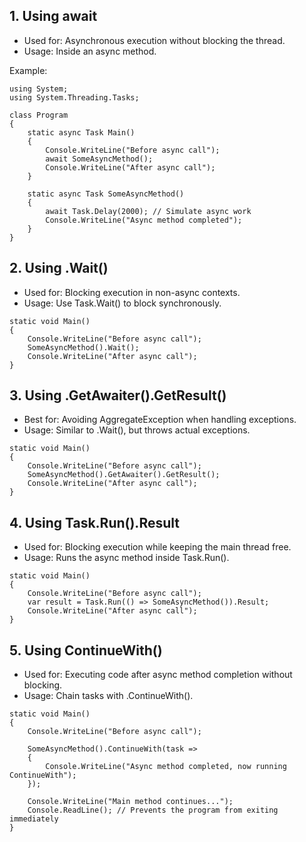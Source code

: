 ## 1. Using await 

- Used for: Asynchronous execution without blocking the thread.
- Usage: Inside an async method.

Example:

```
using System;
using System.Threading.Tasks;

class Program
{
    static async Task Main()
    {
        Console.WriteLine("Before async call");
        await SomeAsyncMethod();
        Console.WriteLine("After async call");
    }

    static async Task SomeAsyncMethod()
    {
        await Task.Delay(2000); // Simulate async work
        Console.WriteLine("Async method completed");
    }
}
``` 

## 2. Using .Wait()

- Used for: Blocking execution in non-async contexts.
- Usage: Use Task.Wait() to block synchronously.

```
static void Main()
{
    Console.WriteLine("Before async call");
    SomeAsyncMethod().Wait();
    Console.WriteLine("After async call");
}
```

## 3. Using .GetAwaiter().GetResult()

- Best for: Avoiding AggregateException when handling exceptions.
- Usage: Similar to .Wait(), but throws actual exceptions.

```
static void Main()
{
    Console.WriteLine("Before async call");
    SomeAsyncMethod().GetAwaiter().GetResult();
    Console.WriteLine("After async call");
}
``` 


## 4. Using Task.Run().Result

- Used for: Blocking execution while keeping the main thread free.
- Usage: Runs the async method inside Task.Run().

```
static void Main()
{
    Console.WriteLine("Before async call");
    var result = Task.Run(() => SomeAsyncMethod()).Result;
    Console.WriteLine("After async call");
}
``` 


## 5. Using ContinueWith()

- Used for: Executing code after async method completion without blocking.
- Usage: Chain tasks with .ContinueWith().

```
static void Main()
{
    Console.WriteLine("Before async call");

    SomeAsyncMethod().ContinueWith(task =>
    {
        Console.WriteLine("Async method completed, now running ContinueWith");
    });

    Console.WriteLine("Main method continues...");
    Console.ReadLine(); // Prevents the program from exiting immediately
}
``` 
